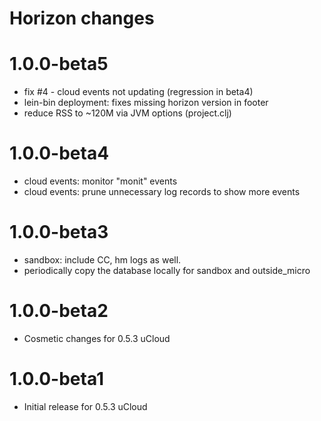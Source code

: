 # Horizon changes

# 1.0.0-beta5

* fix #4 - cloud events not updating (regression in beta4)
* lein-bin deployment: fixes missing horizon version in footer
* reduce RSS to ~120M via JVM options (project.clj)

# 1.0.0-beta4

* cloud events: monitor "monit" events
* cloud events: prune unnecessary log records to show more events

# 1.0.0-beta3

* sandbox: include CC, hm logs as well.
* periodically copy the database locally for sandbox and outside_micro

# 1.0.0-beta2

* Cosmetic changes for 0.5.3 uCloud

# 1.0.0-beta1

* Initial release for 0.5.3 uCloud